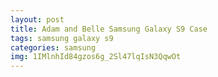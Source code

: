 ```yaml
---
layout: post
title: Adam and Belle Samsung Galaxy S9 Case
tags: samsung galaxy s9
categories: samsung
img: 1IMlnhId84gzos6g_2Sl47lqIsN3QqwOt
---
```

